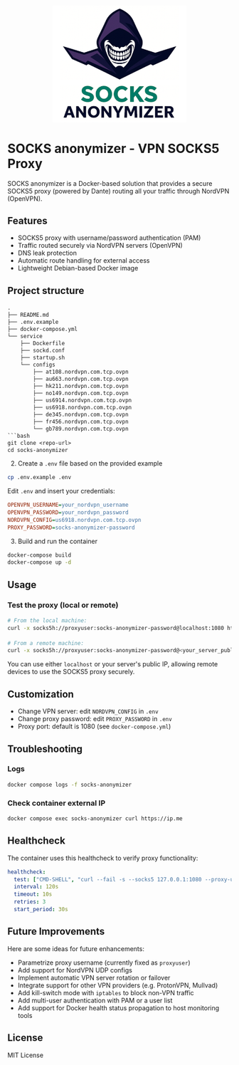 <p align="center">
  <img src=".img/logo.png" alt="Socks anonymizer Logo" width="300"/>
</p>

# SOCKS anonymizer - VPN SOCKS5 Proxy

SOCKS anonymizer is a Docker-based solution that provides a secure SOCKS5 proxy (powered by Dante) routing all your traffic through NordVPN (OpenVPN).

## Features

* SOCKS5 proxy with username/password authentication (PAM)
* Traffic routed securely via NordVPN servers (OpenVPN)
* DNS leak protection
* Automatic route handling for external access
* Lightweight Debian-based Docker image

## Project structure

````
.
├── README.md
├── .env.example
├── docker-compose.yml
└── service
    ├── Dockerfile
    ├── sockd.conf
    ├── startup.sh
    └── configs
        ├── at108.nordvpn.com.tcp.ovpn
        ├── au663.nordvpn.com.tcp.ovpn
        ├── hk211.nordvpn.com.tcp.ovpn
        ├── no149.nordvpn.com.tcp.ovpn
        ├── us6914.nordvpn.com.tcp.ovpn
        ├── us6918.nordvpn.com.tcp.ovpn
        ├── de345.nordvpn.com.tcp.ovpn
        ├── fr456.nordvpn.com.tcp.ovpn
        └── gb789.nordvpn.com.tcp.ovpn
```bash
git clone <repo-url>
cd socks-anonymizer
````

2. Create a `.env` file based on the provided example

```bash
cp .env.example .env
```

Edit `.env` and insert your credentials:

```ini
OPENVPN_USERNAME=your_nordvpn_username
OPENVPN_PASSWORD=your_nordvpn_password
NORDVPN_CONFIG=us6918.nordvpn.com.tcp.ovpn
PROXY_PASSWORD=socks-anonymizer-password
```

3. Build and run the container

```bash
docker-compose build
docker-compose up -d
```

## Usage

### Test the proxy (local or remote)

```bash
# From the local machine:
curl -x socks5h://proxyuser:socks-anonymizer-password@localhost:1080 https://ip.me

# From a remote machine:
curl -x socks5h://proxyuser:socks-anonymizer-password@<your_server_public_ip>:1080 https://ip.me
```

You can use either `localhost` or your server's public IP, allowing remote devices to use the SOCKS5 proxy securely.

## Customization

* Change VPN server: edit `NORDVPN_CONFIG` in `.env`
* Change proxy password: edit `PROXY_PASSWORD` in `.env`
* Proxy port: default is 1080 (see `docker-compose.yml`)

## Troubleshooting

### Logs

```bash
docker compose logs -f socks-anonymizer
```

### Check container external IP

```bash
docker compose exec socks-anonymizer curl https://ip.me
```

## Healthcheck

The container uses this healthcheck to verify proxy functionality:

```yaml
healthcheck:
  test: ["CMD-SHELL", "curl --fail -s --socks5 127.0.0.1:1080 --proxy-user proxyuser:${PROXY_PASSWORD} https://www.google.com"]
  interval: 120s
  timeout: 10s
  retries: 3
  start_period: 30s
```

## Future Improvements

Here are some ideas for future enhancements:

* Parametrize proxy username (currently fixed as `proxyuser`)
* Add support for NordVPN UDP configs
* Implement automatic VPN server rotation or failover
* Integrate support for other VPN providers (e.g. ProtonVPN, Mullvad)
* Add kill-switch mode with `iptables` to block non-VPN traffic
* Add multi-user authentication with PAM or a user list
* Add support for Docker health status propagation to host monitoring tools

## License

MIT License
